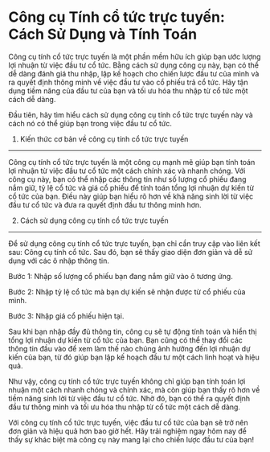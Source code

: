 Công cụ Tính cổ tức trực tuyến: Cách Sử Dụng và Tính Toán
=========================================================

Công cụ tính cổ tức trực tuyến là một phần mềm hữu ích giúp bạn ước lượng lợi nhuận từ việc đầu tư cổ tức. Bằng cách sử dụng công cụ này, bạn có thể dễ dàng đánh giá thu nhập, lập kế hoạch cho chiến lược đầu tư của mình và ra quyết định thông minh về việc đầu tư vào cổ phiếu trả cổ tức. Hãy tận dụng tiềm năng của đầu tư của bạn và tối ưu hóa thu nhập từ cổ tức một cách dễ dàng.

Đầu tiên, hãy tìm hiểu cách sử dụng công cụ tính cổ tức trực tuyến này và cách nó có thể giúp bạn trong việc đầu tư cổ tức.

1. Kiến thức cơ bản về công cụ tính cổ tức trực tuyến
-----------------------------------------------------

Công cụ tính cổ tức trực tuyến là một công cụ mạnh mẽ giúp bạn tính toán lợi nhuận từ việc đầu tư cổ tức một cách chính xác và nhanh chóng. Với công cụ này, bạn có thể nhập các thông tin như số lượng cổ phiếu đang nắm giữ, tỷ lệ cổ tức và giá cổ phiếu để tính toán tổng lợi nhuận dự kiến từ cổ tức của bạn. Điều này giúp bạn hiểu rõ hơn về khả năng sinh lời từ việc đầu tư cổ tức và đưa ra quyết định đầu tư thông minh hơn.

2. Cách sử dụng công cụ tính cổ tức trực tuyến
----------------------------------------------

Để sử dụng công cụ tính cổ tức trực tuyến, bạn chỉ cần truy cập vào liên kết sau: Công cụ tính cổ tức. Sau đó, bạn sẽ thấy giao diện đơn giản và dễ sử dụng với các ô nhập thông tin.

Bước 1: Nhập số lượng cổ phiếu bạn đang nắm giữ vào ô tương ứng.

Bước 2: Nhập tỷ lệ cổ tức mà bạn dự kiến sẽ nhận được từ cổ phiếu của mình.

Bước 3: Nhập giá cổ phiếu hiện tại.

Sau khi bạn nhập đầy đủ thông tin, công cụ sẽ tự động tính toán và hiển thị tổng lợi nhuận dự kiến từ cổ tức của bạn. Bạn cũng có thể thay đổi các thông tin đầu vào để xem làm thế nào chúng ảnh hưởng đến lợi nhuận dự kiến của bạn, từ đó giúp bạn lập kế hoạch đầu tư một cách linh hoạt và hiệu quả.

Như vậy, công cụ tính cổ tức trực tuyến không chỉ giúp bạn tính toán lợi nhuận một cách nhanh chóng và chính xác, mà còn giúp bạn thấy rõ hơn về tiềm năng sinh lời từ việc đầu tư cổ tức. Nhờ đó, bạn có thể ra quyết định đầu tư thông minh và tối ưu hóa thu nhập từ cổ tức một cách dễ dàng.

Với công cụ tính cổ tức trực tuyến, việc đầu tư cổ tức của bạn sẽ trở nên đơn giản và hiệu quả hơn bao giờ hết. Hãy trải nghiệm ngay hôm nay để thấy sự khác biệt mà công cụ này mang lại cho chiến lược đầu tư của bạn!